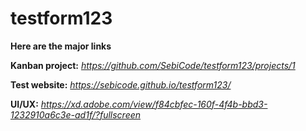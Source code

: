 # testform123

**Here are the major links**

**Kanban project:** *https://github.com/SebiCode/testform123/projects/1*

**Test website:** *https://sebicode.github.io/testform123/*

**UI/UX:** *https://xd.adobe.com/view/f84cbfec-160f-4f4b-bbd3-1232910a6c3e-ad1f/?fullscreen*
